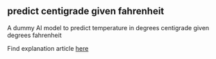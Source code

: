 ## predict centigrade given fahrenheit
A dummy AI model to predict temperature in degrees centigrade given degrees fahrenheit

Find explanation article [here](https://simonandro.github.io/2022-01-09-an-ai-model-that-predicts-centigrade-given-fahrenheit/)